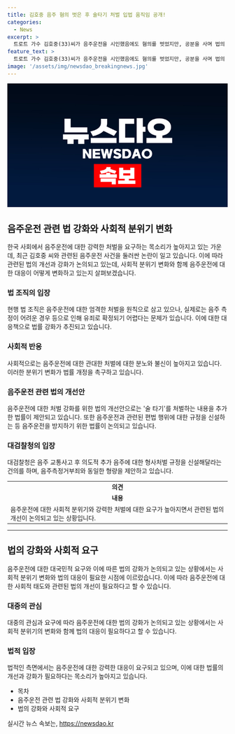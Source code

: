 ```yaml
---
title: 김호중 음주 혐의 벗은 후 술타기 처벌 입법 움직임 공개!
categories:
  - News
excerpt: >
  트로트 가수 김호중(33)씨가 음주운전을 시인했음에도 혐의를 벗었지만, 공분을 사며 법의 강화를 요구하는 목소리가 높아지고 있다. 술 타기를 방지하기 위한 법 개정안이 발의됐으며, 경찰은 이에 찬성 의견을 제기하며 경각심을 높일 계획이다. 검찰은 위드마크 공식에 따른 음주운전 혐의 유추를 어렵게 보고 김씨와 유사한 사건에 대한 법원 판단을 기대하는 분위기가 형성되고 있다. 또한 음주운전 관련 법망이 허술하다는 지적이 나오자 김호중방지법으로 불리는 도로교통법 개정안 두 건이 발의됐다. (정리)
feature_text: >
  트로트 가수 김호중(33)씨가 음주운전을 시인했음에도 혐의를 벗었지만, 공분을 사며 법의 강화를 요구하는 목소리가 높아지고 있다. 술 타기를 방지하기 위한 법 개정안이 발의됐으며, 경찰은 이에 찬성 의견을 제기하며 경각심을 높일 계획이다. 검찰은 위드마크 공식에 따른 음주운전 혐의 유추를 어렵게 보고 김씨와 유사한 사건에 대한 법원 판단을 기대하는 분위기가 형성되고 있다. 또한 음주운전 관련 법망이 허술하다는 지적이 나오자 김호중방지법으로 불리는 도로교통법 개정안 두 건이 발의됐다. (정리)
image: '/assets/img/newsdao_breakingnews.jpg'
---
```


<p><img src="/assets/img/newsdao_breakingnews.jpg" alt="pcversion 속보" /></p>

<h2 data-ke-size="size26">음주운전 관련 법 강화와 사회적 분위기 변화</h2>

<p data-ke-size="size16">한국 사회에서 음주운전에 대한 강력한 처벌을 요구하는 목소리가 높아지고 있는 가운데, 최근 김호중 씨와 관련된 음주운전 사건을 둘러싼 논란이 일고 있습니다. 이에 따라 관련된 법의 개선과 강화가 논의되고 있는데, 사회적 분위기 변화와 함께 음주운전에 대한 대응이 어떻게 변화하고 있는지 살펴보겠습니다.</p>

<h3>법 조직의 입장</h3>

<p data-ke-size="size16">현행 법 조직은 음주운전에 대한 엄격한 처벌을 원칙으로 삼고 있으나, 실제로는 음주 측정이 어려운 경우 등으로 인해 유죄로 확정되기 어렵다는 문제가 있습니다. 이에 대한 대응책으로 법률 강화가 추진되고 있습니다.</p>

<h3>사회적 반응</h3>

<p data-ke-size="size16">사회적으로는 음주운전에 대한 관대한 처벌에 대한 분노와 불신이 높아지고 있습니다. 이러한 분위기 변화가 법률 개정을 촉구하고 있습니다.</p>

<h3>음주운전 관련 법의 개선안</h3>

<p data-ke-size="size16">음주운전에 대한 처벌 강화를 위한 법의 개선안으로는 '술 타기'를 처벌하는 내용을 추가한 법률이 제안되고 있습니다. 또한 음주운전과 관련된 편법 행위에 대한 규정을 신설하는 등 음주운전을 방지하기 위한 법률이 논의되고 있습니다.</p>

<h3>대검찰청의 입장</h3>

<p data-ke-size="size16">대검찰청은 음주 교통사고 후 의도적 추가 음주에 대한 형사처벌 규정을 신설해달라는 건의를 하며, 음주측정거부죄와 동일한 형량을 제안하고 있습니다.</p>

<table>
    <tr>
        <td style="text-align: center; height: 17px;"><b>의견</b></td>
    </tr>
    <tr>
        <td style="text-align: center; height: 17px;"><b>내용</b></td>
    </tr>
    <tr>
        <td style="text-align: left; height: 17px;">음주운전에 대한 사회적 분위기와 강력한 처벌에 대한 요구가 높아지면서 관련된 법의 개선이 논의되고 있는 상황입니다.</td>
    </tr>
</table>

<hr>

<h2 data-ke-size="size26">법의 강화와 사회적 요구</h2>

<p data-ke-size="size16">음주운전에 대한 대국민적 요구와 이에 따른 법의 강화가 논의되고 있는 상황에서는 사회적 분위기 변화와 법의 대응이 필요한 시점에 이르렀습니다. 이에 따라 음주운전에 대한 사회적 태도와 관련된 법의 개선이 필요하다고 할 수 있습니다.</p>

<h3>대중의 관심</h3>

<p data-ke-size="size16">대중의 관심과 요구에 따라 음주운전에 대한 법의 강화가 논의되고 있는 상황에서는 사회적 분위기의 변화와 함께 법의 대응이 필요하다고 할 수 있습니다.</p>

<h3>법적 입장</h3>

<p data-ke-size="size16">법적인 측면에서는 음주운전에 대한 강력한 대응이 요구되고 있으며, 이에 대한 법률의 개선과 강화가 필요하다는 목소리가 높아지고 있습니다.</p>

<ul>
    <li>목차</li>
    <li>음주운전 관련 법 강화와 사회적 분위기 변화</li>
    <li>법의 강화와 사회적 요구</li>
</ul>
실시간 뉴스 속보는, <a href="https://newsdao.kr" rel="dofollow">https://newsdao.kr</a>


